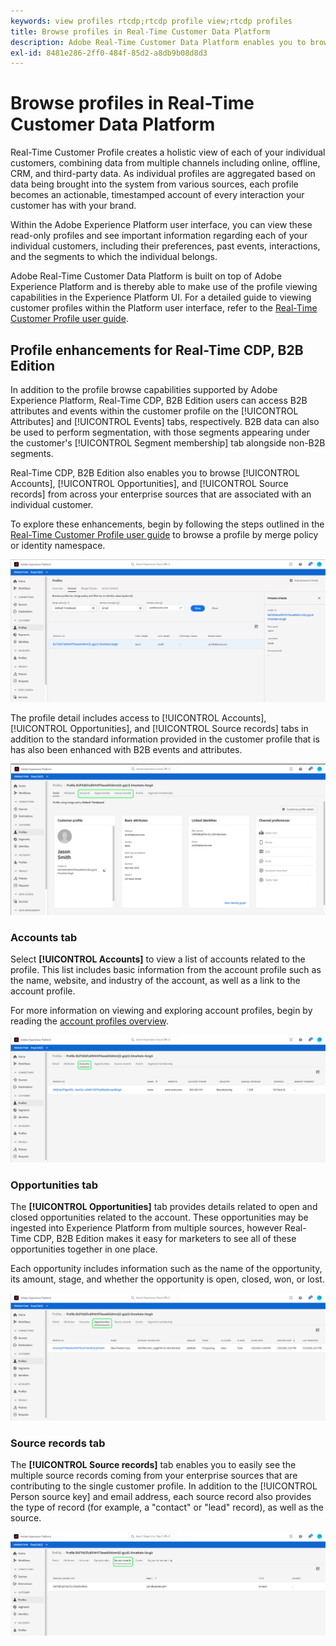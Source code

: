 ```yaml
---
keywords: view profiles rtcdp;rtcdp profile view;rtcdp profiles
title: Browse profiles in Real-Time Customer Data Platform
description: Adobe Real-Time Customer Data Platform enables you to browse Real-Time Customer Profile data using the Adobe Experience Platform user interface.
exl-id: 8481e286-2ff0-484f-85d2-a8db9b08d8d3
---
```


# Browse profiles in Real-Time Customer Data Platform

Real-Time Customer Profile creates a holistic view of each of your individual customers, combining data from multiple channels including online, offline, CRM, and third-party data. As individual profiles are aggregated based on data being brought into the system from various sources, each profile becomes an actionable, timestamped account of every interaction your customer has with your brand.

Within the Adobe Experience Platform user interface, you can view these read-only profiles and see important information regarding each of your individual customers, including their preferences, past events, interactions, and the segments to which the individual belongs.

Adobe Real-Time Customer Data Platform is built on top of Adobe Experience Platform and is thereby able to make use of the profile viewing capabilities in the Experience Platform UI. For a detailed guide to viewing customer profiles within the Platform user interface, refer to the [Real-Time Customer Profile user guide](../../profile/ui/user-guide.md).

## Profile enhancements for Real-Time CDP, B2B Edition

In addition to the profile browse capabilities supported by Adobe Experience Platform, Real-Time CDP, B2B Edition users can access B2B attributes and events within the customer profile on the [!UICONTROL Attributes] and [!UICONTROL Events] tabs, respectively. B2B data can also be used to perform segmentation, with those segments appearing under the customer's [!UICONTROL Segment membership] tab alongside non-B2B segments.

Real-Time CDP, B2B Edition also enables you to browse [!UICONTROL Accounts], [!UICONTROL Opportunities], and [!UICONTROL Source records] from across your enterprise sources that are associated with an individual customer.

To explore these enhancements, begin by following the steps outlined in the [Real-Time Customer Profile user guide](../../profile/ui/user-guide.md) to browse a profile by merge policy or identity namespace. 

![](images/b2b-browse-profile.png)

The profile detail includes access to [!UICONTROL Accounts], [!UICONTROL Opportunities], and [!UICONTROL Source records] tabs in addition to the standard information provided in the customer profile that is has also been enhanced with B2B events and attributes.

![](images/b2b-profile-detail.png)

### Accounts tab

Select **[!UICONTROL Accounts]** to view a list of accounts related to the profile. This list includes basic information from the account profile such as the name, website, and industry of the account, as well as a link to the account profile. 

For more information on viewing and exploring account profiles, begin by reading the [account profiles overview](../accounts/account-profile-overview.md).

![](images/b2b-profile-accounts.png)

### Opportunities tab

The **[!UICONTROL Opportunities]** tab provides details related to open and closed opportunities related to the account. These opportunities may be ingested into Experience Platform from multiple sources, however Real-Time CDP, B2B Edition makes it easy for marketers to see all of these opportunities together in one place.

Each opportunity includes information such as the name of the opportunity, its amount, stage, and whether the opportunity is open, closed, won, or lost.

![](images/b2b-profile-opportunities.png)

### Source records tab

The **[!UICONTROL Source records]** tab enables you to easily see the multiple source records coming from your enterprise sources that are contributing to the single customer profile. In addition to the [!UICONTROL Person source key] and email address, each source record also provides the type of record (for example, a "contact" or "lead" record), as well as the source. 

![](images/b2b-profile-source-records.png)
